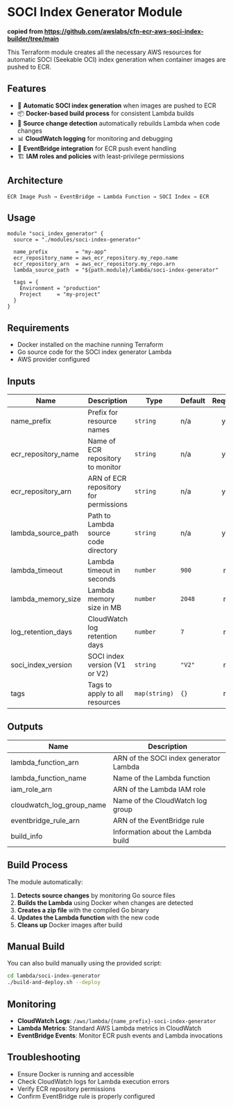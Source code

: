 # SOCI Index Generator Module

**copied from https://github.com/awslabs/cfn-ecr-aws-soci-index-builder/tree/main**

This Terraform module creates all the necessary AWS resources for automatic SOCI (Seekable OCI) index generation when
container images are pushed to ECR.

## Features

- 🚀 **Automatic SOCI index generation** when images are pushed to ECR
- 📦 **Docker-based build process** for consistent Lambda builds
- 🔄 **Source change detection** automatically rebuilds Lambda when code changes
- 📊 **CloudWatch logging** for monitoring and debugging
- 🎯 **EventBridge integration** for ECR push event handling
- 🏗️ **IAM roles and policies** with least-privilege permissions

## Architecture

```
ECR Image Push → EventBridge → Lambda Function → SOCI Index → ECR
```

## Usage

```hcl
module "soci_index_generator" {
  source = "./modules/soci-index-generator"

  name_prefix         = "my-app"
  ecr_repository_name = aws_ecr_repository.my_repo.name
  ecr_repository_arn  = aws_ecr_repository.my_repo.arn
  lambda_source_path  = "${path.module}/lambda/soci-index-generator"

  tags = {
    Environment = "production"
    Project     = "my-project"
  }
}
```

## Requirements

- Docker installed on the machine running Terraform
- Go source code for the SOCI index generator Lambda
- AWS provider configured

## Inputs

| Name                | Description                           | Type          | Default | Required |
|---------------------|---------------------------------------|---------------|---------|:--------:|
| name_prefix         | Prefix for resource names             | `string`      | n/a     |   yes    |
| ecr_repository_name | Name of ECR repository to monitor     | `string`      | n/a     |   yes    |
| ecr_repository_arn  | ARN of ECR repository for permissions | `string`      | n/a     |   yes    |
| lambda_source_path  | Path to Lambda source code directory  | `string`      | n/a     |   yes    |
| lambda_timeout      | Lambda timeout in seconds             | `number`      | `900`   |    no    |
| lambda_memory_size  | Lambda memory size in MB              | `number`      | `2048`  |    no    |
| log_retention_days  | CloudWatch log retention days         | `number`      | `7`     |    no    |
| soci_index_version  | SOCI index version (V1 or V2)         | `string`      | `"V2"`  |    no    |
| tags                | Tags to apply to all resources        | `map(string)` | `{}`    |    no    |

## Outputs

| Name                      | Description                            |
|---------------------------|----------------------------------------|
| lambda_function_arn       | ARN of the SOCI index generator Lambda |
| lambda_function_name      | Name of the Lambda function            |
| iam_role_arn              | ARN of the Lambda IAM role             |
| cloudwatch_log_group_name | Name of the CloudWatch log group       |
| eventbridge_rule_arn      | ARN of the EventBridge rule            |
| build_info                | Information about the Lambda build     |

## Build Process

The module automatically:

1. **Detects source changes** by monitoring Go source files
2. **Builds the Lambda** using Docker when changes are detected
3. **Creates a zip file** with the compiled Go binary
4. **Updates the Lambda function** with the new code
5. **Cleans up** Docker images after build

## Manual Build

You can also build manually using the provided script:

```bash
cd lambda/soci-index-generator
./build-and-deploy.sh --deploy
```

## Monitoring

- **CloudWatch Logs**: `/aws/lambda/{name_prefix}-soci-index-generator`
- **Lambda Metrics**: Standard AWS Lambda metrics in CloudWatch
- **EventBridge Events**: Monitor ECR push events and Lambda invocations

## Troubleshooting

- Ensure Docker is running and accessible
- Check CloudWatch logs for Lambda execution errors
- Verify ECR repository permissions
- Confirm EventBridge rule is properly configured